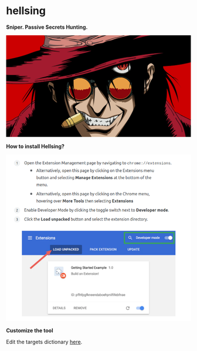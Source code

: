 # hellsing

**Sniper. Passive Secrets Hunting.**

![hellsing](https://github.com/Fricciolosa-Red-Team/hellsing/blob/main/hellsing.jpg)

**How to install Hellsing?**

![install](https://github.com/Fricciolosa-Red-Team/hellsing/blob/main/install.png)


**Customize the tool**

Edit the targets dictionary [here](https://github.com/Fricciolosa-Red-Team/hellsing/blob/main/foreground.js#L3).
